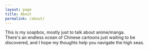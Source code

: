 ```yaml
---
layout: page
title: About
permalink: /about/
---
```


This is my soapbox, mostly just to talk about anime/manga.  
There's an endless ocean of Chinese cartoons just waiting to be discovered, and I hope my thoughts help you navigate the high seas.